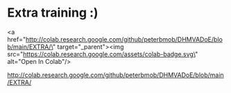 # Extra training :) 

<a href=\"http://colab.research.google.com/github/peterbmob/DHMVADoE/blob/main/EXTRA/\" target=\"_parent\"><img src=\"https://colab.research.google.com/assets/colab-badge.svg\" alt=\"Open In Colab\"/></a>


http://colab.research.google.com/github/peterbmob/DHMVADoE/blob/main/EXTRA/
